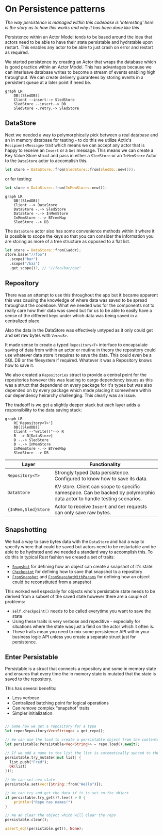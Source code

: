 # On Persistence patterns

_The way persistence is managed within this codebase is 'interesting' here is the story as to how this works and why it has been done like this_

Persistence within an Actor Model tends to be based around the idea that actors need to be able to have their state persistable and hydratable upon restart. This enables any actor to be able to just crash on error and restart as required.

We started persistence by creating an Actor that wraps the database which is good practice within an Actor Model. This has advantages because we can interleave database writes to become a stream of events enabling high throughput. We can create delivery guarantees by storing events in a persistent queue at a later point if need be.

```mermaid
graph LR
    DB[(SledDB)]
    Client --insert--> SledStore
    SledStore --insert--> DB
    SledStore -.retry.-> SledStore
```

## DataStore

Next we needed a way to polymorphically pick between a real database and an in memory database for testing - to do this we utilize Actix's `Recipient<Message>` trait which means we can accept any actor that is happy to receive an `Insert` or a `Get` message. This means we can create a Key Value Store struct and pass in either a `SledStore` or an `InMemStore` Actor to the `DataStore` actor to accomplish this.

```rust
let store = DataStore::from(SledStore::from(SledDb::new()));
```

or for testing:

```rust
let store = DataStore::from(InMemStore::new());
```

```mermaid
graph LR
    DB[(SledDB)]
    Client --> DataStore
    DataStore -.-> SledStore
    DataStore -.-> InMemStore
    InMemStore -.-> BTreeMap
    SledStore --> DB
```

The `DataStore` actor also has some convenience methods within it where it is possible to scope the keys so that you can consider the information you are storing as more of a tree structure as opposed to a flat list.

```rust
let store = DataStore::from(&addr);
store.base("//foo")
  .scope("bar")
  .scope("/baz")
  .get_scope()?, // "//foo/bar/baz"
```

## Repository

There was an attempt to use this throughout the app but it became apparent this was causing the knowledge of where data was saved to be spread throughout the codebase. What we needed was for the components not to really care how their data was saved but for us to be able to easily have a sense of the different keys under which data was being saved in a centralized place.

Also the data in the DataStore was effectively untyped as it only could get and set raw bytes with `Vec<u8>`.

It made sense to create a typed `Repository<T>` interface to encapsulate saving of data from within an actor or routine in theory the repository could use whatever data store it requires to save the data. This could even be a SQL DB or the filesystem if required. Whatever it was a Repository knows how to save it.

We also created a `Repositories` struct to provide a central point for the repositories however this was leading to cargo dependency issues as this was a struct that dependend on every package for it's types but was also depended on by every package which made placing it somewhere within our dependency heirarchy challenging. This clearly was an issue.

The tradeoff is we get a slightly deeper stack but each layer adds a responsibility to the data saving stack:

```mermaid
graph LR
    R['Repository<T>']
    DB[(SledDB)]
    Client --"write()"--> R
    R --> D[DataStore]
    D -.-> SledStore
    D -.-> InMemStore
    InMemStore -.-> BTreeMap
    SledStore --> DB
```

| Layer               | Functionality                                                                                                          |
| ------------------- | ---------------------------------------------------------------------------------------------------------------------- |
| `Repository<T>`     | Strongly typed Data persistence. Configured to know how to save its data.                                              |
| `DataStore`         | KV store. Client can scope to specific namespace. Can be backed by polymorphic data actor to handle testing scenarios. |
| `{InMem,Sled}Store` | Actor to receive `Insert` and `Get` requests can only save raw bytes.                                                  |

## Snapshotting

We had a way to save bytes data with the `DataStore` and had a way to specify where that could be saved but actors need to be restartable and be able to be hydrated and we needed a standard way to accomplish this. To do this in typical Rust fashion we creaed a set of traits:

- [`Snapshot`](https://github.com/gnosisguild/enclave/blob/main/packages/ciphernode/data/src/snapshot.rs) for defining how an object can create a snapshot of it's state
- [`Checkpoint`](https://github.com/gnosisguild/enclave/blob/main/packages/ciphernode/data/src/snapshot.rs) for defining how to save that snapshot to a repository
- [`FromSnapshot`](https://github.com/gnosisguild/enclave/blob/main/packages/ciphernode/data/src/snapshot.rs) and [`FromSnapshotWithParams`](https://github.com/gnosisguild/enclave/blob/main/packages/ciphernode/data/src/snapshot.rs) for defining how an object could be reconstituted from a snapshot

This worked well especially for objects who's persistable state needs to be derived from a subset of the saved state however there are a couple of problems:

- `self.checkpoint()` needs to be called everytime you want to save the state
- Using these traits is very verbose and repeditive - especially for situations where the state was just a field on the actor which it often is.
- These traits mean you need to mix some persistence API within your business logic API unless you create a separate struct just for persistence.

## Enter Persistable

Persistable is a struct that connects a repository and some in memory state and ensures that every time the in memory state is mutated that the state is saved to the repository.

This has several benefits:

- Less verbose
- Centralized batching point for logical operations
- Can remove complex "snapshot" traits
- Simpler initialization

```rust

// Some how we get a repository for a type
let repo:Repository<Vec<String>> = get_repo();

// We can use the load to create a persistable object from the contents of the persistance layer that the repository encapsulates
let persistable:Persistable<Vec<String>> = repo.load().await?;

// If we add a name to the list the list is automatically synced to the database
persistable.try_mutate(|mut list| {
  list.push("Fred");
  Ok(list)
})?;

// We can set new state
persistable.set(vec![String::from("Hello")]);

// We can try and get the data if it is set on the object
if persistable.try_get()?.len() > 0 {
    println!("Repo has names!")
}

// We an clear the object which will clear the repo
persistable.clear();

assert_eq!(persistable.get(), None);
```
